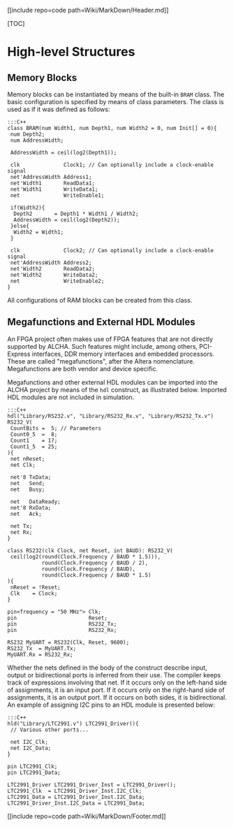 [[include repo=code path=Wiki/MarkDown/Header.md]]

[TOC]

# High-level Structures
## Memory Blocks

Memory blocks can be instantiated by means of the built-in `BRAM` class.  The basic configuration is specified by means of class parameters.  The class is used as if it was defined as follows:

    :::C++
    class BRAM(num Width1, num Depth1, num Width2 = 0, num Init[] = 0){
     num Depth2;
     num AddressWidth;

     AddressWidth = ceil(log2(Depth1));

     clk              Clock1; // Can optionally include a clock-enable signal
     net'AddressWidth Address1;
     net'Width1       ReadData1;
     net'Width1       WriteData1;
     net              WriteEnable1;

     if(Width2){
      Depth2       = Depth1 * Width1 / Width2;
      AddressWidth = ceil(log2(Depth2));
     }else{
      Width2 = Width1;
     }

     clk              Clock2; // Can optionally include a clock-enable signal
     net'AddressWidth Address2;
     net'Width2       ReadData2;
     net'Width2       WriteData2;
     net              WriteEnable2;
    }

All configurations of RAM blocks can be created from this class.

## Megafunctions and External HDL Modules

An FPGA project often makes use of FPGA features that are not directly supported by ALCHA.  Such features might include, among others, PCI-Express interfaces, DDR memory interfaces and embedded processors.  These are called "megafunctions", after the Altera nomenclature.  Megafunctions are both vendor and device specific.

Megafunctions and other external HDL modules can be imported into the ALCHA project by means of the `hdl` construct, as illustrated below.  Imported HDL modules are not included in simulation.

    :::C++
    hdl("Library/RS232.v", "Library/RS232_Rx.v", "Library/RS232_Tx.v") RS232_V(
     CountBits =  5; // Parameters 
     Count0_5  =  8; 
     Count1    = 17; 
     Count1_5  = 25;
    ){
     net nReset;
     net Clk;

     net'8 TxData;
     net   Send;
     net   Busy;

     net   DataReady;
     net'8 RxData;
     net   Ack;
      
     net Tx;
     net Rx;
    }

    class RS232(clk Clock, net Reset, int BAUD): RS232_V(
     ceil(log2(round(Clock.Frequency / BAUD * 1.5))),
               round(Clock.Frequency / BAUD / 2),
               round(Clock.Frequency / BAUD),
               round(Clock.Frequency / BAUD * 1.5)
    ){
     nReset = !Reset;
     Clk    = Clock;
    }

    pin<frequency = "50 MHz"> Clk;
    pin                       Reset;
    pin                       RS232_Tx;
    pin                       RS232_Rx;

    RS232 MyUART = RS232(Clk, Reset, 9600);
    RS232_Tx  = MyUART.Tx;
    MyUART.Rx = RS232_Rx;

Whether the nets defined in the body of the construct describe input, output or bidirectional ports is inferred from their use.  The compiler keeps track of expressions involving that net.  If it occurs only on the left-hand side of assignments, it is an input port.  If it occurs only on the right-hand side of assignments, it is an output port.  If it occurs on both sides, it is bidirectional.  An example of assigning I2C pins to an HDL module is presented below:

    :::C++
    hld("Library/LTC2991.v") LTC2991_Driver(){
     // Various other ports...
     
     net I2C_Clk;
     net I2C_Data;
    }

    pin LTC2991_Clk;
    pin LTC2991_Data;

    LTC2991_Driver LTC2991_Driver_Inst = LTC2991_Driver();
    LTC2991_Clk  = LTC2991_Driver_Inst.I2C_Clk;
    LTC2991_Data = LTC2991_Driver_Inst.I2C_Data;
    LTC2991_Driver_Inst.I2C_Data = LTC2991_Data;

[[include repo=code path=Wiki/MarkDown/Footer.md]]

